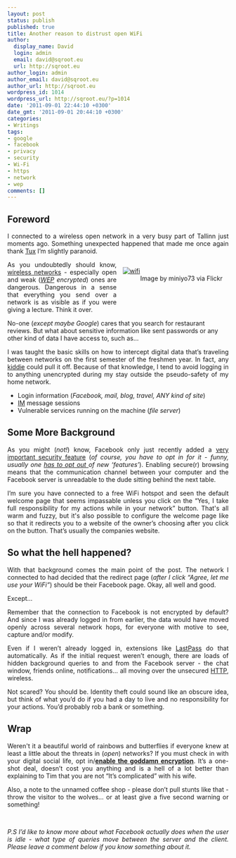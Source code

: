```yaml
---
layout: post
status: publish
published: true
title: Another reason to distrust open WiFi
author:
  display_name: David
  login: admin
  email: david@sqroot.eu
  url: http://sqroot.eu
author_login: admin
author_email: david@sqroot.eu
author_url: http://sqroot.eu
wordpress_id: 1014
wordpress_url: http://sqroot.eu/?p=1014
date: '2011-09-01 22:44:10 +0300'
date_gmt: '2011-09-01 20:44:10 +0300'
categories:
- Writings
tags:
- google
- facebook
- privacy
- security
- Wi-Fi
- https
- network
- wep
comments: []
---
```

<h2 id="internal-source-marker_0.7355551828509999">Foreword</h2>
<p dir="ltr" style="text-align: justify">I connected to a wireless open network in a very busy part of Tallinn just moments ago. Something unexpected happened that made me once again thank <a class="zem_slink" href="http://en.wikipedia.org/wiki/Tux" rel="wikipedia" title="Tux">Tux</a> I&rsquo;m slightly paranoid.</p>
<div style="float:right">
<div>
<div class="zemanta-img zemanta-action-dragged" style="margin: 1em">
<div class="mceTemp">
<dl>
<dt><a href="http://www.flickr.com/photos/38284869@N06/5663291297"><img alt="wifi" src="http://sqroot.eu/wp-content/uploads/2012/04/5663291297_a68754c0a6_m.jpg" /></a></dt>
<dd>Image by miniyo73 via Flickr</dd>
</dl></div>
<p>&nbsp;</p>
<p>&nbsp;</p>
</p></div>
</p></div>
</div>
<p dir="ltr" style="text-align: justify">As you undoubtedly should know, <a class="zem_slink" href="http://en.wikipedia.org/wiki/Wireless_network" rel="wikipedia" title="Wireless network">wireless networks</a> - especially open and weak (<em><a class="zem_slink" href="http://en.wikipedia.org/wiki/Wired_Equivalent_Privacy" rel="wikipedia" title="Wired Equivalent Privacy">WEP</a> encrypted</em>) ones are dangerous. Dangerous in a sense that everything you send over a network is as visible as if you were giving a lecture. Think it over.</p>
<p>No-one (<em>except maybe Google</em>) cares that you search for restaurant reviews. But what about sensitive information like sent passwords or any other kind of data I have access to, such as...</p>
<p dir="ltr" style="text-align: justify">I was taught the basic skills on how to intercept digital data that&rsquo;s traveling between networks on the first semester of the freshmen year. In fact, any <a href="http://en.wikipedia.org/wiki/Script_kiddie">kiddie</a> could pull it off. Because of that knowledge, I tend to avoid logging in to anything unencrypted during my stay outside the pseudo-safety of my home network.</p>
<ul style="clear:both">
<li>Login information (<em>Facebook, mail, blog, travel, ANY kind of site</em>)</li>
<li><a class="zem_slink" href="http://en.wikipedia.org/wiki/Instant_messaging" rel="wikipedia" title="Instant messaging">IM</a> message sessions</li>
<li>Vulnerable services running on the machine (<em>file server</em>)</li>
</ul>
<h2>Some More Background</h2>
<p dir="ltr" style="text-align: justify">As you might (<em>not!</em>) know, Facebook only just recently added a <a href="http://mashable.com/2011/01/27/facebook-https/">very important security feature</a> (<em>of course, you have to opt in for it - funny, usually one <a href="http://www.google.com/search?q=facebook+opt+out">has to opt out </a>of new &lsquo;features&rsquo;</em>). Enabling secure(r) browsing means that the communication channel between your computer and the Facebook server is unreadable to the dude sitting behind the next table.</p>
<p dir="ltr" style="text-align: justify">I&rsquo;m sure you have connected to a free WiFi hotspot and seen the default welcome page that seems impassable unless you click on the &ldquo;Yes, I take full responsibility for my actions while in your network&rdquo; button. That&#039;s all warm and fuzzy, but it&#039;s also possible to configure the welcome page like so that it redirects you to a website of the owner&rsquo;s choosing after you click on the button. That&rsquo;s usually the companies website.</p>
<h2 style="text-align: justify">So what the hell happened?</h2>
<p dir="ltr" style="text-align: justify">With that background comes the main point of the post. The network I connected to had decided that the redirect page (<em>after I click &ldquo;Agree, let me use your WiFi&rdquo;</em>) should be their Facebook page. Okay, all well and good.</p>
<p dir="ltr" style="text-align: justify">Except...</p>
<p dir="ltr" style="text-align: justify">Remember that the connection to Facebook is not encrypted by default? And since I was already logged in from earlier, the data would have moved openly across several network hops, for everyone with motive to see, capture and/or modify.</p>
<p dir="ltr" style="text-align: justify">Even if I weren&rsquo;t already logged in, extensions like <a class="zem_slink" href="http://www.lastpass.com" rel="homepage" title="LastPass">LastPass</a> do that automatically. As if the initial request weren&rsquo;t enough, there are loads of hidden background queries to and from the Facebook server - the chat window, friends online, notifications... all moving over the unsecured <a class="zem_slink" href="http://en.wikipedia.org/wiki/Hypertext_Transfer_Protocol" rel="wikipedia" title="Hypertext Transfer Protocol">HTTP</a>, wireless.</p>
<p dir="ltr" style="text-align: justify">Not scared? You should be. Identity theft could sound like an obscure idea, but think of what you&rsquo;d do if you had a day to live and no responsibility for your actions. You&rsquo;d probably rob a bank or something.</p>
<h2>Wrap</h2>
<p dir="ltr" style="text-align: justify">Weren&#039;t it a beautiful world of rainbows and butterflies if everyone knew at least a little about the threats in (<em>open</em>) networks? If you must check in with your digital social life, opt in/<a href="http://nakedsecurity.sophos.com/2011/01/28/how-to-enable-httpsssl-encryption-to-secure-your-facebook-account/"><strong>enable the goddamn encryption</strong></a>. It&rsquo;s a one-shot deal, doesn&rsquo;t cost you anything and is a hell of a lot better than explaining to Tim that you are not &ldquo;It&rsquo;s complicated&rdquo; with his wife.</p>
<p dir="ltr" style="text-align: justify">Also, a note to the unnamed coffee shop - please don&rsquo;t pull stunts like that - throw the visitor to the wolves... or at least give a five second warning or something!</p>
<p dir="ltr" style="text-align: justify">&nbsp;</p>
<p dir="ltr" style="text-align: justify"><em>P.S I&rsquo;d like to know more about what Facebook actually does when the user is idle - what type of queries move between the server and the client. Please leave a comment below if you know something about it.</em><img alt="" class="zemanta-pixie-img" src="" style="border: medium none;float: right" /></p>
